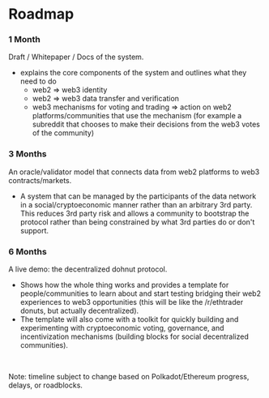 # Roadmap

### 1 Month
Draft / Whitepaper / Docs of the system.
- explains the core components of the system and outlines what they need to do
  - web2 => web3 identity
  - web2 => web3 data transfer and verification
  - web3 mechanisms for voting and trading => action on web2 platforms/communities that use the mechanism (for example a subreddit that chooses to make their decisions from the web3 votes of the community)

### 3 Months
An oracle/validator model that connects data from web2 platforms to web3 contracts/markets.
- A system that can be managed by the participants of the data network in a social/cryptoeconomic manner rather than an arbitrary 3rd party. This reduces 3rd party risk and allows a community to bootstrap the protocol rather than being constrained by what 3rd parties do or don't support.

### 6 Months
A live demo: the decentralized dohnut protocol.
- Shows how the whole thing works and provides a template for people/communities to learn about and start testing bridging their web2 experiences to web3 opportunities (this will be like the /r/ethtrader donuts, but actually decentralized).
- The template will also come with a toolkit for quickly building and experimenting with cryptoeconomic voting, governance, and incentivization mechanisms (building blocks for social decentralized communities).

<br>

Note: timeline subject to change based on Polkadot/Ethereum progress, delays, or roadblocks.
